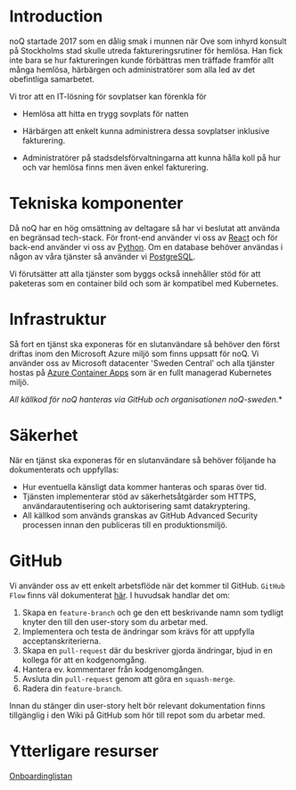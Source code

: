 
# Introduction

noQ startade 2017 som en dålig smak i munnen när Ove som inhyrd konsult på Stockholms stad skulle utreda faktureringsrutiner för hemlösa. Han fick inte bara se hur faktureringen kunde förbättras men träffade framför allt många hemlösa, härbärgen och administratörer som alla led av det obefintliga samarbetet.

Vi tror att en IT-lösning för sovplatser kan förenkla för

  * Hemlösa att hitta en trygg sovplats för natten

  * Härbärgen att enkelt kunna administrera dessa sovplatser inklusive fakturering.

  * Administratörer på stadsdelsförvaltningarna att kunna hålla koll på hur och var hemlösa finns men även enkel fakturering.


# Tekniska komponenter

Då noQ har en hög omsättning av deltagare så har vi beslutat att använda en begränsad tech-stack. För front-end använder vi oss av [React](https://github.com/facebook/react) och för back-end använder vi oss av [Python](https://www.python.org/). Om en database behöver användas i någon av våra tjänster så använder vi [PostgreSQL](https://www.postgresql.org/).

Vi förutsätter att alla tjänster som byggs också innehåller stöd för att paketeras som en container bild och som är kompatibel med Kubernetes.

# Infrastruktur

Så fort en tjänst ska exponeras för en slutanvändare så behöver den först driftas inom den Microsoft Azure miljö som finns uppsatt för noQ. Vi använder oss av Microsoft datacenter 'Sweden Central' och alla tjänster hostas på [Azure Container Apps](https://azure.microsoft.com/en-us/products/container-apps) som är en fullt managerad Kubernetes miljö.

*All källkod för noQ hanteras via GitHub och organisationen noQ-sweden.**

# Säkerhet

När en tjänst ska exponeras för en slutanvändare så behöver följande ha dokumenterats och uppfyllas:

  * Hur eventuella känsligt data kommer hanteras och sparas över tid.
  * Tjänsten implementerar stöd av säkerhetsåtgärder som HTTPS, användarautentisering och auktorisering samt datakryptering.
  * All källkod som används granskas av GitHub Advanced Security processen innan den publiceras till en produktionsmiljö.

# GitHub

Vi använder oss av ett enkelt arbetsflöde när det kommer til GitHub. `GitHub Flow` finns väl dokumenterat [här](https://docs.github.com/en/get-started/using-github/github-flow). I huvudsak handlar det om:

  1. Skapa en `feature-branch` och ge den ett beskrivande namn som tydligt knyter den till den user-story som du arbetar med.
  2. Implementera och testa de ändringar som krävs för att uppfylla acceptanskriterierna.
  3. Skapa en `pull-request` där du beskriver gjorda ändringar, bjud in en kollega för att en kodgenomgång.
  4. Hantera ev. kommentarer från kodgenomgången.
  5. Avsluta din `pull-request` genom att göra en `squash-merge`.
  6. Radera din `feature-branch`.

Innan du stänger din user-story helt bör relevant dokumentation finns tillgänglig i den Wiki på GitHub som hör till repot som du arbetar med.

# Ytterligare resurser
[Onboardinglistan](https://sites.google.com/noq.nu/intranet/onboarding?authuser=4)

<!--

**Here are some ideas to get you started:**

🙋‍♀️ A short introduction - what is your organization all about?
🌈 Contribution guidelines - how can the community get involved?
👩‍💻 Useful resources - where can the community find your docs? Is there anything else the community should know?
🍿 Fun facts - what does your team eat for breakfast?
🧙 Remember, you can do mighty things with the power of [Markdown](https://docs.github.com/github/writing-on-github/getting-started-with-writing-and-formatting-on-github/basic-writing-and-formatting-syntax)
-->
